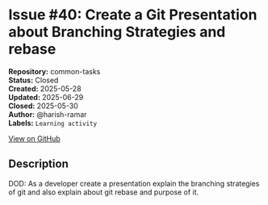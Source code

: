 # Issue #40: Create a Git Presentation about Branching Strategies and rebase

**Repository:** common-tasks  
**Status:** Closed  
**Created:** 2025-05-28  
**Updated:** 2025-06-29  
**Closed:** 2025-05-30  
**Author:** @harish-ramar  
**Labels:** `Learning activity`  

[View on GitHub](https://github.com/Simtestlab/common-tasks/issues/40)

## Description

DOD: As a developer create a presentation explain the branching strategies of git and also explain about git rebase and purpose of it.